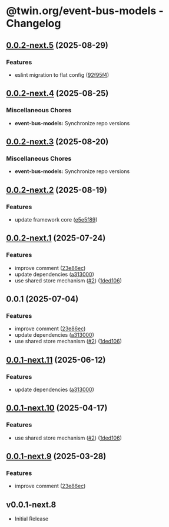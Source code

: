 # @twin.org/event-bus-models - Changelog

## [0.0.2-next.5](https://github.com/twinfoundation/event-bus/compare/event-bus-models-v0.0.2-next.4...event-bus-models-v0.0.2-next.5) (2025-08-29)


### Features

* eslint migration to flat config ([92f95f4](https://github.com/twinfoundation/event-bus/commit/92f95f40971ee50069de6615fc1cb73a8e755dc4))

## [0.0.2-next.4](https://github.com/twinfoundation/event-bus/compare/event-bus-models-v0.0.2-next.3...event-bus-models-v0.0.2-next.4) (2025-08-25)


### Miscellaneous Chores

* **event-bus-models:** Synchronize repo versions

## [0.0.2-next.3](https://github.com/twinfoundation/event-bus/compare/event-bus-models-v0.0.2-next.2...event-bus-models-v0.0.2-next.3) (2025-08-20)


### Miscellaneous Chores

* **event-bus-models:** Synchronize repo versions

## [0.0.2-next.2](https://github.com/twinfoundation/event-bus/compare/event-bus-models-v0.0.2-next.1...event-bus-models-v0.0.2-next.2) (2025-08-19)


### Features

* update framework core ([e5e5f89](https://github.com/twinfoundation/event-bus/commit/e5e5f89bed3f615182de0f7ef76a1629d45d4152))

## [0.0.2-next.1](https://github.com/twinfoundation/event-bus/compare/event-bus-models-v0.0.2-next.0...event-bus-models-v0.0.2-next.1) (2025-07-24)


### Features

* improve comment ([23e86ec](https://github.com/twinfoundation/event-bus/commit/23e86ecb0ad7cc94b0ebf414e51c7ac1e7f0afd3))
* update dependencies ([a313000](https://github.com/twinfoundation/event-bus/commit/a313000b9c3264e8ed2602622219be2cefcf0474))
* use shared store mechanism ([#2](https://github.com/twinfoundation/event-bus/issues/2)) ([1ded106](https://github.com/twinfoundation/event-bus/commit/1ded10684e8fab4a5138231e9f2ab49e43590f00))

## 0.0.1 (2025-07-04)


### Features

* improve comment ([23e86ec](https://github.com/twinfoundation/event-bus/commit/23e86ecb0ad7cc94b0ebf414e51c7ac1e7f0afd3))
* update dependencies ([a313000](https://github.com/twinfoundation/event-bus/commit/a313000b9c3264e8ed2602622219be2cefcf0474))
* use shared store mechanism ([#2](https://github.com/twinfoundation/event-bus/issues/2)) ([1ded106](https://github.com/twinfoundation/event-bus/commit/1ded10684e8fab4a5138231e9f2ab49e43590f00))

## [0.0.1-next.11](https://github.com/twinfoundation/event-bus/compare/event-bus-models-v0.0.1-next.10...event-bus-models-v0.0.1-next.11) (2025-06-12)


### Features

* update dependencies ([a313000](https://github.com/twinfoundation/event-bus/commit/a313000b9c3264e8ed2602622219be2cefcf0474))

## [0.0.1-next.10](https://github.com/twinfoundation/event-bus/compare/event-bus-models-v0.0.1-next.9...event-bus-models-v0.0.1-next.10) (2025-04-17)


### Features

* use shared store mechanism ([#2](https://github.com/twinfoundation/event-bus/issues/2)) ([1ded106](https://github.com/twinfoundation/event-bus/commit/1ded10684e8fab4a5138231e9f2ab49e43590f00))

## [0.0.1-next.9](https://github.com/twinfoundation/event-bus/compare/event-bus-models-v0.0.1-next.8...event-bus-models-v0.0.1-next.9) (2025-03-28)


### Features

* improve comment ([23e86ec](https://github.com/twinfoundation/event-bus/commit/23e86ecb0ad7cc94b0ebf414e51c7ac1e7f0afd3))

## v0.0.1-next.8

- Initial Release
